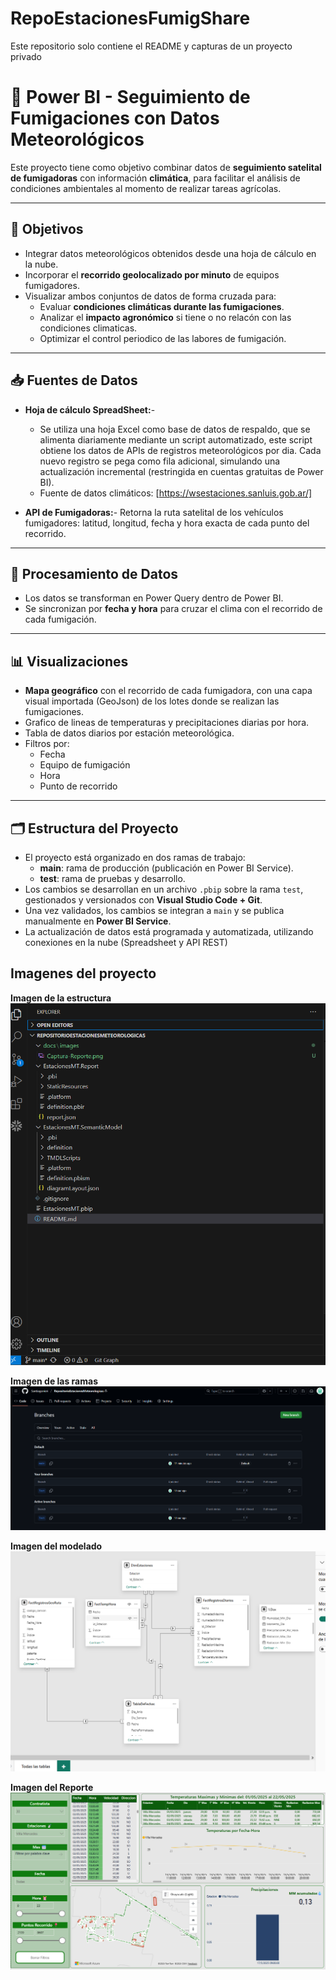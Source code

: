 # RepoEstacionesFumigShare
Este repositorio solo contiene el README y capturas de un proyecto privado

# 🌾 Power BI - Seguimiento de Fumigaciones con Datos Meteorológicos

Este proyecto tiene como objetivo combinar datos de **seguimiento satelital de fumigadoras** con información **climática**,
para facilitar el análisis de condiciones ambientales al momento de realizar tareas agrícolas.

---

## 📌 Objetivos

- Integrar datos meteorológicos obtenidos desde una hoja de cálculo en la nube.
- Incorporar el **recorrido geolocalizado por minuto** de equipos fumigadores.
- Visualizar ambos conjuntos de datos de forma cruzada para:
  - Evaluar **condiciones climáticas durante las fumigaciones**.
  - Analizar el **impacto agronómico** si tiene o no relacón con las condiciones climaticas.
  - Optimizar el control periodico de las labores de fumigación.

---

## 📥 Fuentes de Datos

- **Hoja de cálculo SpreadSheet:**-  
  - Se utiliza una hoja Excel como base de datos de respaldo, que se alimenta diariamente mediante un script automatizado, este script obtiene los datos de APIs de registros meteorológicos por dia.
  Cada nuevo registro se pega como fila adicional, simulando una actualización incremental (restringida en cuentas gratuitas de Power BI).
  - Fuente de datos climáticos: [https://wsestaciones.sanluis.gob.ar/]

- **API de Fumigadoras:**- 
  Retorna la ruta satelital de los vehículos fumigadores: latitud, longitud, fecha y hora exacta de cada punto del recorrido.
  
---

## 🧠 Procesamiento de Datos

- Los datos se transforman en Power Query dentro de Power BI.
- Se sincronizan por **fecha y hora** para cruzar el clima con el recorrido de cada fumigación.

---

## 📊 Visualizaciones

- **Mapa geográfico** con el recorrido de cada fumigadora, con una capa visual importada (GeoJson) de los lotes donde se realizan las fumigaciones.
- Grafico de lineas de temperaturas y precipitaciones diarias por hora.
- Tabla de datos diarios por estación meteorológica.
- Filtros por:
  - Fecha
  - Equipo de fumigación
  - Hora
  - Punto de recorrido

---

## 🗂 Estructura del Proyecto

- El proyecto está organizado en dos ramas de trabajo:
  - **main**: rama de producción (publicación en Power BI Service).
  - **test**: rama de pruebas y desarrollo.
- Los cambios se desarrollan en un archivo `.pbip` sobre la rama `test`, gestionados y versionados con **Visual Studio Code + Git**.
- Una vez validados, los cambios se integran a `main` y se publica manualmente en **Power BI Service**.
- La actualización de datos está programada y automatizada, utilizando conexiones en la nube (Spreadsheet y API REST)

## Imagenes del proyecto


**Imagen de la estructura**
![Estructura del proyecto](Captura-EstructuraProyecto.png)

**Imagen de las ramas**
![Ramas del proyexto](Captura-EstructuraProyecto-Ramas.png)

**Imagen del modelado**
![Modelo](Modelado.png)

**Imagen del Reporte**
![Reporte](Captura-Reporte.png)

